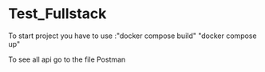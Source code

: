 # Test_Fullstack
To start project you have to use :"docker compose build"
                                  "docker compose up"

To see all api go to the file Postman
